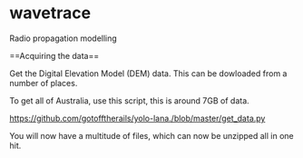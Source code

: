 wavetrace
=========

Radio propagation modelling


==Acquiring the  data==

Get the Digital Elevation Model (DEM) data.  This can be dowloaded from a number of places.

To get all of Australia, use this script, this is around 7GB of data.

https://github.com/gotofftherails/yolo-lana./blob/master/get_data.py

You will now have a multitude of files, which can now be unzipped all in one hit.


